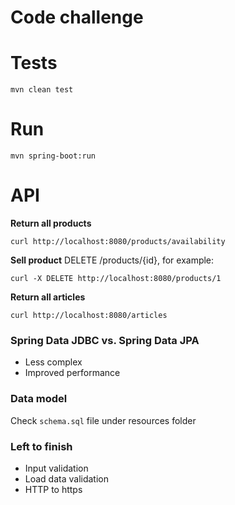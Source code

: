 Code challenge
==============

# Tests

`mvn clean test`

# Run

`mvn spring-boot:run`

# API

__Return all products__
```
curl http://localhost:8080/products/availability 
``` 

__Sell product__
DELETE /products/{id}, for example:		
```
curl -X DELETE http://localhost:8080/products/1
```

__Return all articles__
```
curl http://localhost:8080/articles  
``` 

### Spring Data JDBC vs. Spring Data JPA
- Less complex
- Improved performance

### Data model
Check `schema.sql` file under resources folder

### Left to finish
- Input validation
- Load data validation
- HTTP to https


